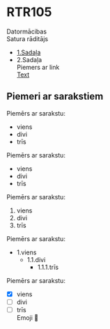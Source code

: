 # RTR105
Datormācibas  
Satura rāditājs  
- [1.Sadaļa](https://github.com/Kaste245/RTR105/edit/main/README.md#piemeri-ar-sarakstiem)
- 2.Sadaļa  
Piemers ar link  
[Text](https://github.com/Kaste245/RTR105/edit/main/README.md)   

## Piemeri ar sarakstiem
Piemērs ar sarakstu:  
- viens
- divi
- trīs  

Piemērs ar sarakstu:  
* viens
* divi
* trīs  

Piemērs ar sarakstu:  
1. viens
2. divi
3. trīs  

Piemērs ar sarakstu:  
* 1.viens  
  * 1.1.divi
    * 1.1.1.trīs  
  

Piemērs ar sarakstu:  
- [x] viens
- [ ] divi
- [ ] trīs  
Emoji :cookie:  
[^1]: kaut kas
